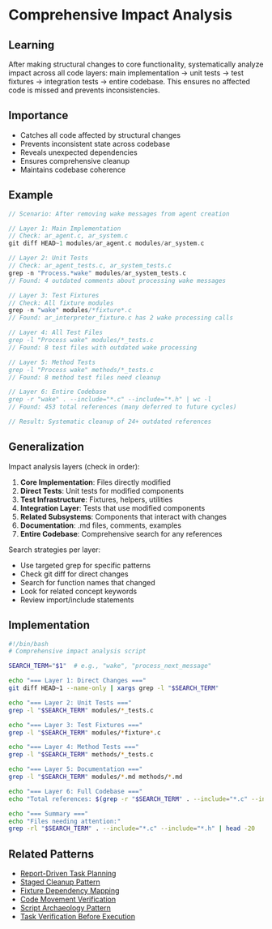 # Comprehensive Impact Analysis

## Learning
After making structural changes to core functionality, systematically analyze impact across all code layers: main implementation → unit tests → test fixtures → integration tests → entire codebase. This ensures no affected code is missed and prevents inconsistencies.

## Importance
- Catches all code affected by structural changes
- Prevents inconsistent state across codebase
- Reveals unexpected dependencies
- Ensures comprehensive cleanup
- Maintains codebase coherence

## Example
```c
// Scenario: After removing wake messages from agent creation

// Layer 1: Main Implementation
// Check: ar_agent.c, ar_system.c
git diff HEAD~1 modules/ar_agent.c modules/ar_system.c

// Layer 2: Unit Tests  
// Check: ar_agent_tests.c, ar_system_tests.c
grep -n "Process.*wake" modules/ar_system_tests.c
// Found: 4 outdated comments about processing wake messages

// Layer 3: Test Fixtures
// Check: All fixture modules
grep -n "wake" modules/*fixture*.c
// Found: ar_interpreter_fixture.c has 2 wake processing calls

// Layer 4: All Test Files
grep -l "Process wake" modules/*_tests.c
// Found: 8 test files with outdated wake processing

// Layer 5: Method Tests
grep -l "Process wake" methods/*_tests.c  
// Found: 8 method test files need cleanup

// Layer 6: Entire Codebase
grep -r "wake" . --include="*.c" --include="*.h" | wc -l
// Found: 453 total references (many deferred to future cycles)

// Result: Systematic cleanup of 24+ outdated references
```

## Generalization
Impact analysis layers (check in order):
1. **Core Implementation**: Files directly modified
2. **Direct Tests**: Unit tests for modified components
3. **Test Infrastructure**: Fixtures, helpers, utilities
4. **Integration Layer**: Tests that use modified components
5. **Related Subsystems**: Components that interact with changes
6. **Documentation**: .md files, comments, examples
7. **Entire Codebase**: Comprehensive search for any references

Search strategies per layer:
- Use targeted grep for specific patterns
- Check git diff for direct changes
- Search for function names that changed
- Look for related concept keywords
- Review import/include statements

## Implementation
```bash
#!/bin/bash
# Comprehensive impact analysis script

SEARCH_TERM="$1"  # e.g., "wake", "process_next_message"

echo "=== Layer 1: Direct Changes ==="
git diff HEAD~1 --name-only | xargs grep -l "$SEARCH_TERM"

echo "=== Layer 2: Unit Tests ==="
grep -l "$SEARCH_TERM" modules/*_tests.c

echo "=== Layer 3: Test Fixtures ==="
grep -l "$SEARCH_TERM" modules/*fixture*.c

echo "=== Layer 4: Method Tests ==="
grep -l "$SEARCH_TERM" methods/*_tests.c

echo "=== Layer 5: Documentation ==="
grep -l "$SEARCH_TERM" modules/*.md methods/*.md

echo "=== Layer 6: Full Codebase ==="
echo "Total references: $(grep -r "$SEARCH_TERM" . --include="*.c" --include="*.h" | wc -l)"

echo "=== Summary ==="
echo "Files needing attention:"
grep -rl "$SEARCH_TERM" . --include="*.c" --include="*.h" | head -20
```

## Related Patterns
- [Report-Driven Task Planning](report-driven-task-planning.md)
- [Staged Cleanup Pattern](staged-cleanup-pattern.md)
- [Fixture Dependency Mapping](fixture-dependency-mapping.md)
- [Code Movement Verification](code-movement-verification.md)
- [Script Archaeology Pattern](script-archaeology-pattern.md)
- [Task Verification Before Execution](task-verification-before-execution.md)